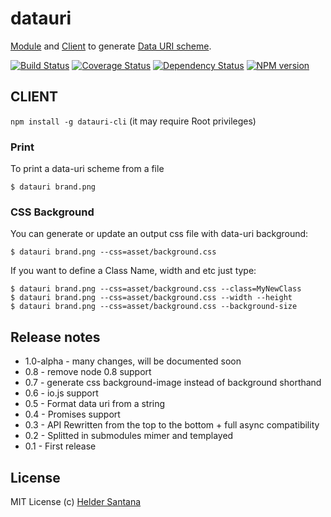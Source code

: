 # datauri

[Module](http://npm.im/datauri) and [Client](http://npm.im/datauri-cli) to generate [Data URI scheme][datauri].

[![Build Status](https://travis-ci.org/heldr/grunt-smushit.svg?branch=master)](http://travis-ci.org/heldr/datauri) [![Coverage Status](https://coveralls.io/repos/heldr/datauri/badge.svg?branch=master&service=github)](https://coveralls.io/github/heldr/datauri?branch=master) [![Dependency Status](https://www.versioneye.com/user/projects/560b7b3f5a262f001e0007e2/badge.svg?style=flat)](https://www.versioneye.com/user/projects/560b7b3f5a262f001e0007e2) [![NPM version](http://img.shields.io/npm/dm/datauri.svg?style=flat)](https://www.npmjs.org/package/datauri)

## CLIENT
`npm install -g datauri-cli` (it may require Root privileges)

### Print
To print a data-uri scheme from a file
```CLI
$ datauri brand.png
```

### CSS Background
You can generate or update an output css file with data-uri background:
```CLI
$ datauri brand.png --css=asset/background.css
```

If you want to define a Class Name, width and etc just type:

```CLI
$ datauri brand.png --css=asset/background.css --class=MyNewClass
$ datauri brand.png --css=asset/background.css --width --height
$ datauri brand.png --css=asset/background.css --background-size
```
## Release notes

* 1.0-alpha - many changes, will be documented soon
* 0.8 - remove node 0.8 support
* 0.7 - generate css background-image instead of background shorthand
* 0.6 - io.js support
* 0.5 - Format data uri from a string
* 0.4 - Promises support
* 0.3 - API Rewritten from the top to the bottom + full async compatibility
* 0.2 - Splitted in submodules mimer and templayed
* 0.1 - First release

## License

MIT License
(c) [Helder Santana](http://heldr.com)

[nodejs]: http://nodejs.org/download
[iojs]: https://iojs.org/
[datauri]: http://en.wikipedia.org/wiki/Data_URI_scheme
[promisesaplus]: http://promises-aplus.github.io/promises-spec/
